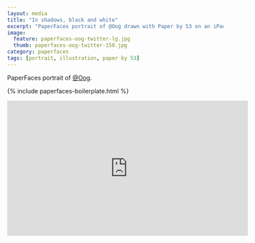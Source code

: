```yaml
---
layout: media
title: "In shadows, black and white"
excerpt: "PaperFaces portrait of @Oog drawn with Paper by 53 on an iPad."
image: 
  feature: paperfaces-oog-twitter-lg.jpg
  thumb: paperfaces-oog-twitter-150.jpg
category: paperfaces
tags: [portrait, illustration, paper by 53]
---
```


PaperFaces portrait of [@Oog](http://twitter.com/Oog).

{% include paperfaces-boilerplate.html %}

<iframe width="560" height="315" src="http://www.youtube.com/embed/bHp3aHMQxA0" frameborder="0"> </iframe>